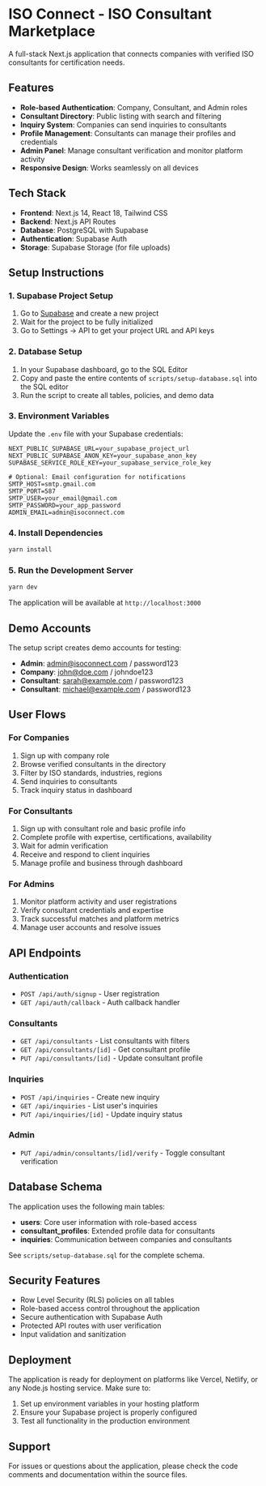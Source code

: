 
# ISO Connect - ISO Consultant Marketplace

A full-stack Next.js application that connects companies with verified ISO consultants for certification needs.

## Features

- **Role-based Authentication**: Company, Consultant, and Admin roles
- **Consultant Directory**: Public listing with search and filtering
- **Inquiry System**: Companies can send inquiries to consultants
- **Profile Management**: Consultants can manage their profiles and credentials
- **Admin Panel**: Manage consultant verification and monitor platform activity
- **Responsive Design**: Works seamlessly on all devices

## Tech Stack

- **Frontend**: Next.js 14, React 18, Tailwind CSS
- **Backend**: Next.js API Routes
- **Database**: PostgreSQL with Supabase
- **Authentication**: Supabase Auth
- **Storage**: Supabase Storage (for file uploads)

## Setup Instructions

### 1. Supabase Project Setup

1. Go to [Supabase](https://supabase.com) and create a new project
2. Wait for the project to be fully initialized
3. Go to Settings → API to get your project URL and API keys

### 2. Database Setup

1. In your Supabase dashboard, go to the SQL Editor
2. Copy and paste the entire contents of `scripts/setup-database.sql` into the SQL editor
3. Run the script to create all tables, policies, and demo data

### 3. Environment Variables

Update the `.env` file with your Supabase credentials:

```env
NEXT_PUBLIC_SUPABASE_URL=your_supabase_project_url
NEXT_PUBLIC_SUPABASE_ANON_KEY=your_supabase_anon_key
SUPABASE_SERVICE_ROLE_KEY=your_supabase_service_role_key

# Optional: Email configuration for notifications
SMTP_HOST=smtp.gmail.com
SMTP_PORT=587
SMTP_USER=your_email@gmail.com
SMTP_PASSWORD=your_app_password
ADMIN_EMAIL=admin@isoconnect.com
```

### 4. Install Dependencies

```bash
yarn install
```

### 5. Run the Development Server

```bash
yarn dev
```

The application will be available at `http://localhost:3000`

## Demo Accounts

The setup script creates demo accounts for testing:

- **Admin**: admin@isoconnect.com / password123
- **Company**: john@doe.com / johndoe123  
- **Consultant**: sarah@example.com / password123
- **Consultant**: michael@example.com / password123

## User Flows

### For Companies
1. Sign up with company role
2. Browse verified consultants in the directory
3. Filter by ISO standards, industries, regions
4. Send inquiries to consultants
5. Track inquiry status in dashboard

### For Consultants
1. Sign up with consultant role and basic profile info
2. Complete profile with expertise, certifications, availability
3. Wait for admin verification
4. Receive and respond to client inquiries
5. Manage profile and business through dashboard

### For Admins
1. Monitor platform activity and user registrations
2. Verify consultant credentials and expertise
3. Track successful matches and platform metrics
4. Manage user accounts and resolve issues

## API Endpoints

### Authentication
- `POST /api/auth/signup` - User registration
- `GET /api/auth/callback` - Auth callback handler

### Consultants
- `GET /api/consultants` - List consultants with filters
- `GET /api/consultants/[id]` - Get consultant profile
- `PUT /api/consultants/[id]` - Update consultant profile

### Inquiries
- `POST /api/inquiries` - Create new inquiry
- `GET /api/inquiries` - List user's inquiries
- `PUT /api/inquiries/[id]` - Update inquiry status

### Admin
- `PUT /api/admin/consultants/[id]/verify` - Toggle consultant verification

## Database Schema

The application uses the following main tables:

- **users**: Core user information with role-based access
- **consultant_profiles**: Extended profile data for consultants
- **inquiries**: Communication between companies and consultants

See `scripts/setup-database.sql` for the complete schema.

## Security Features

- Row Level Security (RLS) policies on all tables
- Role-based access control throughout the application
- Secure authentication with Supabase Auth
- Protected API routes with user verification
- Input validation and sanitization

## Deployment

The application is ready for deployment on platforms like Vercel, Netlify, or any Node.js hosting service. Make sure to:

1. Set up environment variables in your hosting platform
2. Ensure your Supabase project is properly configured
3. Test all functionality in the production environment

## Support

For issues or questions about the application, please check the code comments and documentation within the source files.
